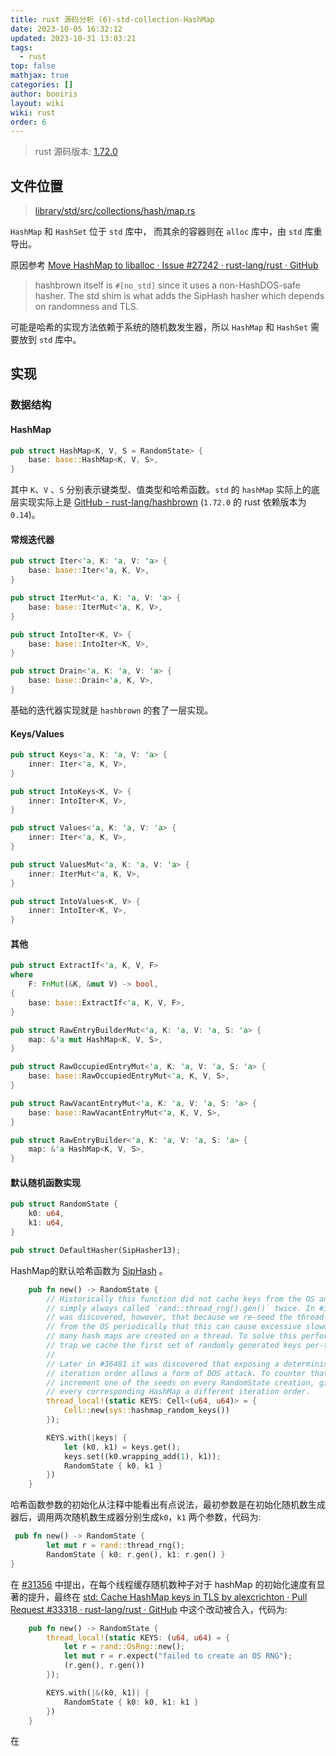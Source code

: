 ```yaml
---
title: rust 源码分析 (6)-std-collection-HashMap
date: 2023-10-05 16:32:12
updated: 2023-10-31 13:03:21
tags:
  - rust
top: false
mathjax: true
categories: []
author: booiris
layout: wiki
wiki: rust
order: 6
---
```

> rust 源码版本: [1.72.0](https://github.com/rust-lang/rust/tree/1.72.0)

## 文件位置

> [library/std/src/collections/hash/map.rs](https://github.com/rust-lang/rust/blob/1.72.0/library/std/src/collections/hash/map.rs)

`HashMap` 和 `HashSet` 位于 `std` 库中， 而其余的容器则在 `alloc` 库中，由 `std` 库重导出。

原因参考 [Move HashMap to liballoc · Issue #27242 · rust-lang/rust · GitHub](https://github.com/rust-lang/rust/issues/27242)

> hashbrown itself is `#[no_std]` since it uses a non-HashDOS-safe hasher. The std shim is what adds the SipHash hasher which depends on randomness and TLS.

可能是哈希的实现方法依赖于系统的随机数发生器，所以 `HashMap` 和 `HashSet` 需要放到 `std` 库中。

## 实现

### 数据结构

#### HashMap

```rust
pub struct HashMap<K, V, S = RandomState> {
    base: base::HashMap<K, V, S>,
}
```

其中 `K`、`V` 、`S` 分别表示键类型、值类型和哈希函数。`std` 的 `hashMap` 实际上的底层实现实际上是 [GitHub - rust-lang/hashbrown](https://github.com/rust-lang/hashbrown) (`1.72.0` 的 rust 依赖版本为 `0.14`)。

#### 常规迭代器

```rust
pub struct Iter<'a, K: 'a, V: 'a> {
    base: base::Iter<'a, K, V>,
}

pub struct IterMut<'a, K: 'a, V: 'a> {
    base: base::IterMut<'a, K, V>,
}

pub struct IntoIter<K, V> {
    base: base::IntoIter<K, V>,
}

pub struct Drain<'a, K: 'a, V: 'a> {
    base: base::Drain<'a, K, V>,
}
```

基础的迭代器实现就是 `hashbrown` 的套了一层实现。

#### Keys/Values

```rust
pub struct Keys<'a, K: 'a, V: 'a> {
    inner: Iter<'a, K, V>,
}

pub struct IntoKeys<K, V> {
    inner: IntoIter<K, V>,
}

pub struct Values<'a, K: 'a, V: 'a> {
    inner: Iter<'a, K, V>,
}

pub struct ValuesMut<'a, K: 'a, V: 'a> {
    inner: IterMut<'a, K, V>,
}

pub struct IntoValues<K, V> {
    inner: IntoIter<K, V>,
}
```

#### 其他

```rust
pub struct ExtractIf<'a, K, V, F>
where
    F: FnMut(&K, &mut V) -> bool,
{
    base: base::ExtractIf<'a, K, V, F>,
}

pub struct RawEntryBuilderMut<'a, K: 'a, V: 'a, S: 'a> {
    map: &'a mut HashMap<K, V, S>,
}

pub struct RawOccupiedEntryMut<'a, K: 'a, V: 'a, S: 'a> {
    base: base::RawOccupiedEntryMut<'a, K, V, S>,
}

pub struct RawVacantEntryMut<'a, K: 'a, V: 'a, S: 'a> {
    base: base::RawVacantEntryMut<'a, K, V, S>,
}

pub struct RawEntryBuilder<'a, K: 'a, V: 'a, S: 'a> {
    map: &'a HashMap<K, V, S>,
}
```

#### 默认随机函数实现

```rust
pub struct RandomState {
    k0: u64,
    k1: u64,
}

pub struct DefaultHasher(SipHasher13);
```

HashMap的默认哈希函数为 [SipHash](../../pages/blog/SipHash.md) 。

```rust
    pub fn new() -> RandomState {
        // Historically this function did not cache keys from the OS and instead
        // simply always called `rand::thread_rng().gen()` twice. In #31356 it
        // was discovered, however, that because we re-seed the thread-local RNG
        // from the OS periodically that this can cause excessive slowdown when
        // many hash maps are created on a thread. To solve this performance
        // trap we cache the first set of randomly generated keys per-thread.
        //
        // Later in #36481 it was discovered that exposing a deterministic
        // iteration order allows a form of DOS attack. To counter that we
        // increment one of the seeds on every RandomState creation, giving
        // every corresponding HashMap a different iteration order.
        thread_local!(static KEYS: Cell<(u64, u64)> = {
            Cell::new(sys::hashmap_random_keys())
        });

        KEYS.with(|keys| {
            let (k0, k1) = keys.get();
            keys.set((k0.wrapping_add(1), k1));
            RandomState { k0, k1 }
        })
    }
```

哈希函数参数的初始化从注释中能看出有点说法，最初参数是在初始化随机数生成器后，调用两次随机数生成器分别生成`k0`，`k1` 两个参数，代码为:

```rust
 pub fn new() -> RandomState {
        let mut r = rand::thread_rng();
        RandomState { k0: r.gen(), k1: r.gen() }
}
```

在 [#31356](https://github.com/rust-lang/rust/pull/31356) 中提出，在每个线程缓存随机数种子对于 hashMap 的初始化速度有显著的提升，最终在 [std: Cache HashMap keys in TLS by alexcrichton · Pull Request #33318 · rust-lang/rust · GitHub](https://github.com/rust-lang/rust/pull/33318/files) 中这个改动被合入，代码为:

```rust
    pub fn new() -> RandomState {
        thread_local!(static KEYS: (u64, u64) = {
            let r = rand::OsRng::new();
            let mut r = r.expect("failed to create an OS RNG");
            (r.gen(), r.gen())
        });

        KEYS.with(|&(k0, k1)| {
            RandomState { k0: k0, k1: k1 }
        })
    }
```
在